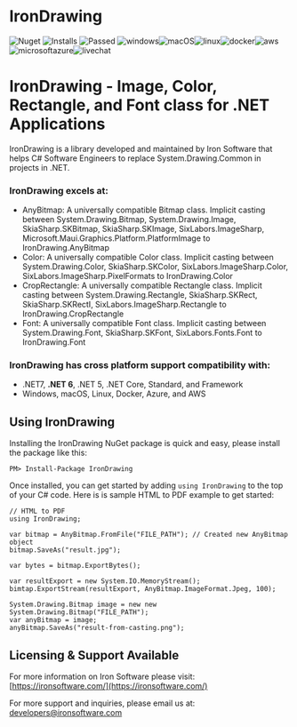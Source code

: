 # IronDrawing
![Nuget](https://img.shields.io/nuget/v/IronDrawing?color=informational&label=latest)  ![Installs](https://img.shields.io/nuget/dt/IronDrawing?color=informational&label=installs&logo=nuget)  ![Passed](https://img.shields.io/badge/build-%20%E2%9C%93%203158%20tests%20passed%20(0%20failed)%20-107C10?logo=visualstudio)  ![windows](https://img.shields.io/badge/%E2%80%8E%20-%20%E2%9C%93-107C10?logo=windows)![macOS](https://img.shields.io/badge/%E2%80%8E%20-%20%E2%9C%93-107C10?logo=apple)![linux](https://img.shields.io/badge/%E2%80%8E%20-%20%E2%9C%93-107C10?logo=linux&logoColor=white)![docker](https://img.shields.io/badge/%E2%80%8E%20-%20%E2%9C%93-107C10?logo=docker&logoColor=white)![aws](https://img.shields.io/badge/%E2%80%8E%20-%20%E2%9C%93-107C10?logo=amazonaws)![microsoftazure](https://img.shields.io/badge/%E2%80%8E%20-%20%E2%9C%93-107C10?logo=microsoftazure)![livechat](https://img.shields.io/badge/Live%20Chat-Active-purple?logo=googlechat&logoColor=white)

# IronDrawing - Image, Color, Rectangle, and Font class for .NET Applications

IronDrawing is a library developed and maintained by Iron Software that helps C# Software Engineers to replace System.Drawing.Common in projects in .NET.
 

### IronDrawing excels at:
- AnyBitmap: A universally compatible Bitmap class. Implicit casting between System.Drawing.Bitmap, System.Drawing.Image, SkiaSharp.SKBitmap, SkiaSharp.SKImage, SixLabors.ImageSharp, Microsoft.Maui.Graphics.Platform.PlatformImage to IronDrawing.AnyBitmap
- Color: A universally compatible Color class. Implicit casting between System.Drawing.Color, SkiaSharp.SKColor, SixLabors.ImageSharp.Color, SixLabors.ImageSharp.PixelFormats to IronDrawing.Color
- CropRectangle: A universally compatible Rectangle class. Implicit casting between System.Drawing.Rectangle, SkiaSharp.SKRect, SkiaSharp.SKRectI, SixLabors.ImageSharp.Rectangle to IronDrawing.CropRectangle
- Font: A universally compatible Font class. Implicit casting between System.Drawing.Font, SkiaSharp.SKFont, SixLabors.Fonts.Font to IronDrawing.Font

### IronDrawing has cross platform support compatibility with:
- .NET7, **.NET 6**, .NET 5, .NET Core, Standard, and Framework
- Windows, macOS, Linux, Docker, Azure, and AWS

## Using IronDrawing

Installing the IronDrawing NuGet package is quick and easy, please install the package like this:
```
PM> Install-Package IronDrawing
```
Once installed, you can get started by adding `using IronDrawing` to the top of your C# code. Here is is sample HTML to PDF example to get started:
```
// HTML to PDF
using IronDrawing;

var bitmap = AnyBitmap.FromFile("FILE_PATH"); // Created new AnyBitmap object
bitmap.SaveAs("result.jpg");

var bytes = bitmap.ExportBytes();

var resultExport = new System.IO.MemoryStream();
bimtap.ExportStream(resultExport, AnyBitmap.ImageFormat.Jpeg, 100);

System.Drawing.Bitmap image = new new System.Drawing.Bitmap("FILE_PATH");
var anyBitmap = image;
anyBitmap.SaveAs("result-from-casting.png");

```
## Licensing & Support Available
For more information on Iron Software please visit: [https://ironsoftware.com/](https://ironsoftware.com/)

For more support and inquiries, please email us at: developers@ironsoftware.com